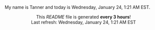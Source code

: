My name is Tanner and today is Wednesday, January 24, 1:21 AM EST.

<p align="center">This <i>README</i> file is generated <b>every 3 hours</b>!</br>Last refresh: Wednesday, January 24, 1:21 AM EST<br /></p>
